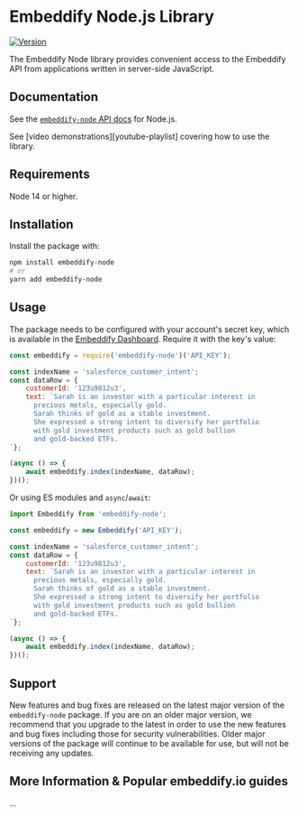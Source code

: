 # Embeddify Node.js Library

[![Version](https://img.shields.io/npm/v/embeddify-node.svg)](https://www.npmjs.org/package/embeddify-node)

The Embeddify Node library provides convenient access to the Embeddify API from applications written in server-side
JavaScript.

## Documentation

See the [`embeddify-node` API docs](https://embeddify.io/docs/api?lang=node) for Node.js.

See [video demonstrations][youtube-playlist] covering how to use the library.

## Requirements

Node 14 or higher.

## Installation

Install the package with:

```sh
npm install embeddify-node
# or
yarn add embeddify-node
```

## Usage

The package needs to be configured with your account's secret key, which is
available in the [Embeddify Dashboard][api-keys]. Require it with the key's
value:

<!-- prettier-ignore -->

```js
const embeddify = require('embeddify-node')('API_KEY');

const indexName = 'salesforce_customer_intent';
const dataRow = {
    customerId: '123u9812u3',
    text: `Sarah is an investor with a particular interest in 
      precious metals, especially gold. 
      Sarah thinks of gold as a stable investment. 
      She expressed a strong intent to diversify her portfolio 
      with gold investment products such as gold bullion 
      and gold-backed ETFs.
`};

(async () => {
    await embeddify.index(indexName, dataRow);
})();
```

Or using ES modules and `async`/`await`:

```js
import Embeddify from 'embeddify-node';

const embeddify = new Embeddify('API_KEY');

const indexName = 'salesforce_customer_intent';
const dataRow = {
    customerId: '123u9812u3',
    text: `Sarah is an investor with a particular interest in 
      precious metals, especially gold. 
      Sarah thinks of gold as a stable investment. 
      She expressed a strong intent to diversify her portfolio 
      with gold investment products such as gold bullion 
      and gold-backed ETFs.
`};

(async () => {
    await embeddify.index(indexName, dataRow);
})();
```

## Support

New features and bug fixes are released on the latest major version of the `embeddify-node` package. If you are on an older
major version, we recommend that you upgrade to the latest in order to use the new features and bug fixes including
those for security vulnerabilities. Older major versions of the package will continue to be available for use, but will
not be receiving any updates.

## More Information & Popular embeddify.io guides

...


[api-keys]: https://embeddify.io/app


